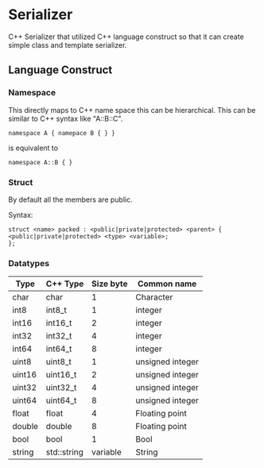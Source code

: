 # Serializer

C++ Serializer that utilized C++ language construct so that it can create simple class and template serializer.

## Language Construct
### Namespace
This directly maps to C++ name space this can be hierarchical. This can be similar to C++ syntax like "A::B::C".
```
namespace A { namepace B { } }
```
is equivalent to
```
namespace A::B { }
```

### Struct
By default all the members are public.

Syntax:
```
struct <name> packed : <public|private|protected> <parent> {
<public|private|protected> <type> <variable>;
};
```

### Datatypes
|Type|C++ Type|Size byte|Common name|
|---|---|---|---|
|char|char|1|Character|
|int8|int8_t|1|integer|
|int16|int16_t|2|integer|
|int32|int32_t|4|integer|
|int64|int64_t|8|integer|
|uint8|uint8_t|1|unsigned integer|
|uint16|uint16_t|2|unsigned integer|
|uint32|uint32_t|4|unsigned integer|
|uint64|uint64_t|8|unsigned integer|
|float|float|4|Floating point|
|double|double|8|Floating point|
|bool|bool|1|Bool|
|string|std::string|variable|String|

